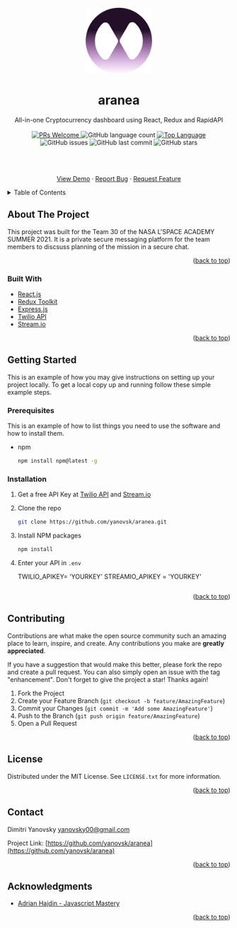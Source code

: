 <p align="center">
    <img width="150" src="./client/src/assets/aranea-logo.png">
</p>

<h1 align="center">aranea</h1>

<div align="center">All-in-one Cryptocurrency dashboard using React, Redux and RapidAPI</br></br>

<a href="https://github.com/yanovsk/aranea/pulls">
    <img src="https://img.shields.io/badge/PRs-welcome-green.svg" alt="PRs Welcome" />
</a>
<img alt="GitHub language count" src="https://img.shields.io/github/languages/count/yanovsk/aranea">
<a href="https://www.javascript.com/">
    <img src="https://img.shields.io/github/languages/top/yanovsk/aranea" alt="Top Language" />
</a>
<img alt="GitHub issues" src="https://img.shields.io/github/issues/yanovsk/aranea">
<img alt="GitHub last commit" src="https://img.shields.io/github/last-commit/yanovsk/aranea">
<img alt="GitHub stars" src="https://img.shields.io/github/stars/yanovsk/aranea?style=social">
<br />
<br />


<br />
<p align="center">
    <br />
    <a href="">View Demo</a>
    ·
    <a href="https://github.com/yanovsk/aranea/issues">Report Bug</a>
    ·
    <a href="https://github.com/yanovsk/aranea/issues">Request Feature</a>
  </p>
</div>

<!-- TABLE OF CONTENTS -->
<details>
  <summary>Table of Contents</summary>
  <ol>
    <li>
      <a href="#about-the-project">About The Project</a>
      <ul>
        <li><a href="#built-with">Built With</a></li>
      </ul>
    </li>
    <li>
      <a href="#getting-started">Getting Started</a>
      <ul>
        <li><a href="#prerequisites">Prerequisites</a></li>
        <li><a href="#installation">Installation</a></li>
      </ul>
    </li>
    <li><a href="#contributing">Contributing</a></li>
    <li><a href="#license">License</a></li>
    <li><a href="#contact">Contact</a></li>
    <li><a href="#acknowledgments">Acknowledgments</a></li>
  </ol>
</details>



<!-- ABOUT THE PROJECT -->
## About The Project

This project was built for the Team 30 of the NASA L'SPACE ACADEMY SUMMER 2021. It is a private secure messaging platform for the team members to discsuss planning of the mission in a secure chat.
<p align="right">(<a href="#top">back to top</a>)</p>



### Built With

* [React.js](https://reactjs.org/)
* [Redux Toolkit](https://redux.js.org/)
* [Express.js](https://rapidapi.com/)
* [Twilio API](https://www.twilio.com/docs/usage/api)
* [Stream.io](https://getstream.io/)

<p align="right">(<a href="#top">back to top</a>)</p>



<!-- GETTING STARTED -->
## Getting Started

This is an example of how you may give instructions on setting up your project locally.
To get a local copy up and running follow these simple example steps.

### Prerequisites

This is an example of how to list things you need to use the software and how to install them.
* npm
  ```sh
  npm install npm@latest -g
  ```

### Installation

1. Get a free API Key at [Twilio API](https://www.twilio.com/docs/usage/api) and  [Stream.io](https://getstream.io/)
2. Clone the repo
   ```sh
   git clone https://github.com/yanovsk/aranea.git
   ```
3. Install NPM packages
   ```sh
   npm install
   ```
4. Enter your API in `.env`
    
    TWILIO_APIKEY= 'YOURKEY'
    STREAMIO_APIKEY = 'YOURKEY'

    ```

<p align="right">(<a href="#top">back to top</a>)</p>


<!-- CONTRIBUTING -->
## Contributing

Contributions are what make the open source community such an amazing place to learn, inspire, and create. Any contributions you make are **greatly appreciated**.

If you have a suggestion that would make this better, please fork the repo and create a pull request. You can also simply open an issue with the tag "enhancement".
Don't forget to give the project a star! Thanks again!

1. Fork the Project
2. Create your Feature Branch (`git checkout -b feature/AmazingFeature`)
3. Commit your Changes (`git commit -m 'Add some AmazingFeature'`)
4. Push to the Branch (`git push origin feature/AmazingFeature`)
5. Open a Pull Request

<p align="right">(<a href="#top">back to top</a>)</p>



<!-- LICENSE -->
## License

Distributed under the MIT License. See `LICENSE.txt` for more information.

<p align="right">(<a href="#top">back to top</a>)</p>



<!-- CONTACT -->
## Contact

Dimitri Yanovsky  yanovsky00@gmail.com

Project Link: [https://github.com/yanovsk/aranea](https://github.com/yanovsk/aranea)

<p align="right">(<a href="#top">back to top</a>)</p>



<!-- ACKNOWLEDGMENTS -->
## Acknowledgments

* [Adrian Hajdin - Javascript Mastery](https://github.com/adrianhajdin)

<p align="right">(<a href="#top">back to top</a>)</p>



<!-- MARKDOWN LINKS & IMAGES -->
<!-- https://www.markdownguide.org/basic-syntax/#reference-style-links -->
[contributors-shield]: https://img.shields.io/github/contributors/github_username/repo_name.svg?style=for-the-badge
[contributors-url]: https://github.com/github_username/repo_name/graphs/contributors
[forks-shield]: https://img.shields.io/github/forks/github_username/repo_name.svg?style=for-the-badge
[forks-url]: https://github.com/github_username/repo_name/network/members
[stars-shield]: https://img.shields.io/github/stars/github_username/repo_name.svg?style=for-the-badge
[stars-url]: https://github.com/github_username/repo_name/stargazers
[issues-shield]: https://img.shields.io/github/issues/github_username/repo_name.svg?style=for-the-badge
[issues-url]: https://github.com/github_username/repo_name/issues
[license-shield]: https://img.shields.io/github/license/github_username/repo_name.svg?style=for-the-badge
[license-url]: https://github.com/github_username/repo_name/blob/master/LICENSE.txt
[linkedin-shield]: https://img.shields.io/badge/-LinkedIn-black.svg?style=for-the-badge&logo=linkedin&colorB=555
[linkedin-url]: https://linkedin.com/in/linkedin_username
[product-screenshot]: images/screenshot.png
